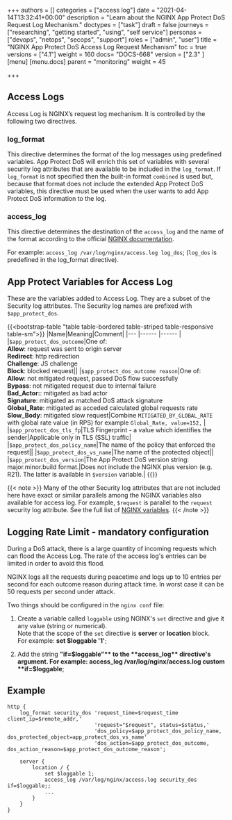 +++
authors = []
categories = ["access log"]
date = "2021-04-14T13:32:41+00:00"
description = "Learn about the NGINX App Protect DoS Request Log Mechanism."
doctypes = ["task"]
draft = false
journeys = ["researching", "getting started", "using", "self service"]
personas = ["devops", "netops", "secops", "support"]
roles = ["admin", "user"]
title = "NGINX App Protect DoS Access Log Request Mechanism"
toc = true
versions = ["4.1"]
weight = 160
docs= "DOCS-668"
version = ["2.3" ]
[menu]
  [menu.docs]
    parent = "monitoring"
    weight = 45

+++

## Access Logs
Access Log is NGINX’s request log mechanism. It is controlled by the following two directives.<br>

### log_format
This directive determines the format of the log messages using predefined variables. App Protect DoS will enrich this set of variables with several security log attributes that are available to be included in the `log_format`. If `log_format` is not specified then the built-in format `combined` is used but, because that format does not include the extended App Protect DoS variables, this directive must be used when the user wants to add App Protect DoS information to the log.

### access_log
This directive determines the destination of the `access_log` and the name of the format according to the official [NGINX documentation](https://docs.nginx.com).

For example: `access_log /var/log/nginx/access.log log_dos`; (`log_dos` is predefined in the log_format directive).

## App Protect Variables for Access Log
These are the variables added to Access Log. They are a subset of the Security log attributes. The Security log names are prefixed with `$app_protect_dos`.

{{<bootstrap-table "table table-bordered table-striped table-responsive table-sm">}}
|Name|Meaning|Comment|
|--- |------ |------ |
|`$app_protect_dos_outcome`|One of: <br> **Allow**: request was sent to origin server <br> **Redirect**: http redirection <br> **Challenge**: JS challenge <br> **Block**: blocked request||
|`$app_protect_dos_outcome reason`|One of: <br> **Allow**: not mitigated request, passed DoS flow successfully <br> **Bypass**: not mitigated request due to internal failure <br> **Bad_Actor:**: mitigated as bad actor <br> **Signature**: mitigated as matched DoS attack signature <br> **Global_Rate**: mitigated as acceded calculated global requests rate <br> **Slow_Body**: mitigated slow request|Combine `MITIGATED_BY_GLOBAL_RATE` with global rate value (in RPS) for example `Global_Rate, value=152,`  |
|`$app_protect_dos_tls_fp`|TLS Fingerprint - a value which identifies the sender|Applicable only in TLS (SSL) traffic|
|`$app_protect_dos_policy_name`|The name of the policy that enforced the request||
|`$app_protect_dos_vs_name`|The name of the protected object||
|`$app_protect_dos_version`|The App Protect DoS version string: <br> major.minor.build format.|Does not include the NGINX plus version (e.g. R21). The latter is available in `$version` variable.|
{{</bootstrap-table>}}

   {{< note >}} 
Many of the other Security log attributes that are not included here have exact or similar parallels among the NGINX variables also available for access log. For example, `$request` is parallel to the `request` security log attribute. See the full list of [NGINX variables](https://nginx.org/en/docs/http/ngx_http_log_module.html).
   {{< /note >}}


## Logging Rate Limit - mandatory configuration

During a DoS attack, there is a large quantity of incoming requests which can flood the Access Log.
The rate of the access log's entries can be limited in order to avoid this flood.

NGINX logs all the requests during peacetime and logs up to 10 entries per second for each outcome reason during attack time. In worst case it can be 50 requests per second under attack.

Two things should be configured in the `nginx conf` file:

1. Create a variable called `loggable` using NGINX's `set` directive and give it any value (string or numerical). <br>
    Note that the scope of the `set` directive is **server** or **location** block. <br>
    For example: **set $loggable '1'**;

2. Add the string **"if=$loggable"** to the **access_log** directive's argument.
    For example: access_log /var/log/nginx/access.log custom **if=$loggable**;

## Example

```nginx
http {
    log_format security_dos 'request_time=$request_time client_ip=$remote_addr,'
                            'request="$request", status=$status,'
                            'dos_policy=$app_protect_dos_policy_name, dos_protected_object=app_protect_dos_vs_name'
                            'dos_action=$app_protect_dos_outcome, dos_action_reason=$app_protect_dos_outcome_reason';

    server {
        location / {
            set $loggable 1;
            access_log /var/log/nginx/access.log security_dos if=$loggable;;
            ...
        }
    }
}
```
